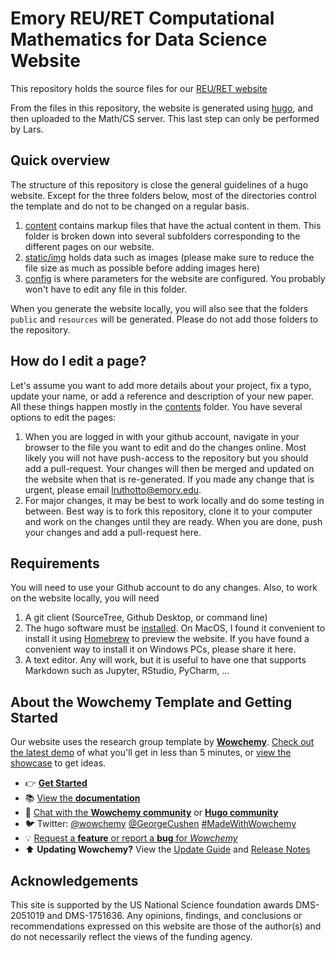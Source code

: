 # Emory REU/RET Computational Mathematics for Data Science Website

This repository holds the source files for our [REU/RET website](www.math.emory.edu/site/cmds-reuret)

From the files in this repository, the website is generated using [hugo](https://gohugo.io/), and then uploaded to the Math/CS server. This last step can only be performed by Lars.  

## Quick overview

The structure of this repository is close the general guidelines of a hugo website. Except for the three folders below, most of the directories control the template and do not to be changed on a regular basis. 
 
1. [content](https://github.com/EmoryMLIP/emory-reu-ret-website/tree/master/content) contains markup files that have the actual content in them. This folder is broken down into several subfolders corresponding to the different pages on our website.
1. [static/img](https://github.com/EmoryMLIP/emory-reu-ret-website/tree/master/static/media) holds data such as images (please make sure to reduce the file size as much as possible before adding images here)
1. [config](https://github.com/EmoryMLIP/emory-reu-ret-website/tree/master/config) is where parameters for the website are configured. You probably won't have to edit any file in this folder.

When you generate the website locally, you will also see that the folders `public` and `resources` will be generated. Please do not add those folders to the repository.

## How do I edit a page?

Let's assume you want to add more details about your project, fix a typo, update your name, or add a reference and description of your new paper. All these things happen mostly in the [contents](https://github.com/EmoryMLIP/emory-reu-ret-website/tree/master/contents)  folder. You have several options to edit the pages:

1. When you are logged in with your github account, navigate in your browser to the file you want to edit and do the changes online. Most likely you will not have push-access to the repository but you should add a pull-request. Your changes will then be merged and updated on the website when that is re-generated. If you made any change that is urgent, please email lruthotto@emory.edu. 
2. For major changes, it may be best to work locally and do some testing in between. Best way is to fork this repository, clone it to your computer and work on the changes until they are ready. When you are done, push your changes and add a pull-request here. 


## Requirements

You will need to use your Github account to do any changes. Also, to work on the website locally, you will need

1. A git client (SourceTree, Github Desktop, or command line)
1. The hugo software must be [installed](https://gohugo.io/getting-started/installing/). On MacOS, I found it convenient to install it using [Homebrew](https://brew.sh/) to preview the website. If you have found a convenient way to install it on Windows PCs, please share it here. 
1. A text editor. Any will work, but it is useful to have one that supports Markdown such as Jupyter, RStudio, PyCharm, ...

 
## About the Wowchemy Template and Getting Started

Our website uses the research group template by  [**Wowchemy**](https://wowchemy.com).  [Check out the latest demo](https://research-group.netlify.app/) of what you'll get in less than 5 minutes, or [view the showcase](https://wowchemy.com/user-stories/) to get ideas.

- 👉 [**Get Started**](https://wowchemy.com/templates/)
- 📚 [View the **documentation**](https://wowchemy.com/docs/)
- 💬 [Chat with the **Wowchemy community**](https://discord.gg/z8wNYzb) or [**Hugo community**](https://discourse.gohugo.io)
- 🐦 Twitter: [@wowchemy](https://twitter.com/wowchemy) [@GeorgeCushen](https://twitter.com/GeorgeCushen) [#MadeWithWowchemy](https://twitter.com/search?q=(%23MadeWithWowchemy%20OR%20%23MadeWithAcademic)&src=typed_query)
- 💡 [Request a **feature** or report a **bug** for _Wowchemy_](https://github.com/wowchemy/wowchemy-hugo-modules/issues)
- ⬆️ **Updating Wowchemy?** View the [Update Guide](https://wowchemy.com/docs/update/) and [Release Notes](https://wowchemy.com/updates/)


## Acknowledgements 

This site is supported by the US National Science foundation awards DMS-2051019 and DMS-1751636. Any opinions, findings, and conclusions or recommendations expressed on this website are those of the author(s) and do not necessarily reflect the views of the funding agency.